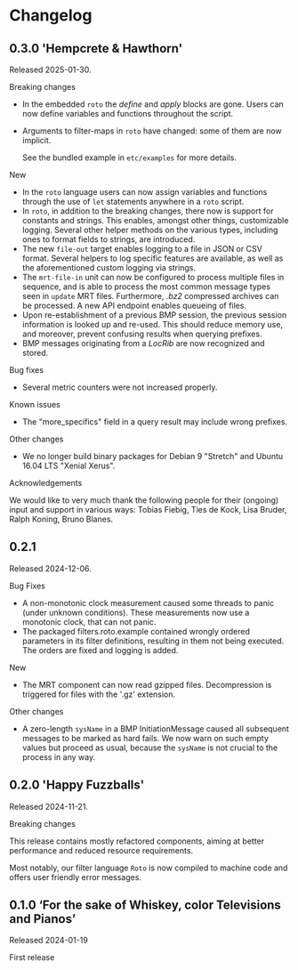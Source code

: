 # Changelog

## 0.3.0 'Hempcrete & Hawthorn'

Released 2025-01-30.

Breaking changes

* In the embedded `roto` the _define_ and _apply_ blocks are gone. Users can
  now define variables and functions throughout the script.
* Arguments to filter-maps in `roto` have changed: some of them are now
  implicit.

  See the bundled example in `etc/examples` for more details.


New

* In the `roto` language users can now assign variables and functions through
   the use of `let` statements anywhere in a `roto` script.
* In `roto`, in addition to the breaking changes, there now is support for
  constants and strings. This enables, amongst other things, customizable
  logging. 
  Several other helper methods on the various types, including ones to format
  fields to strings, are introduced.
* The new `file-out` target enables logging to a file in JSON or CSV format.
  Several helpers to log specific features are available, as well as the
  aforementioned custom logging via strings.
* The `mrt-file-in` unit can now be configured to process multiple files in
  sequence, and is able to process the most common message types seen in
  `update` MRT files. Furthermore, _.bz2_ compressed archives can be processed.
  A new API endpoint enables queueing of files.
* Upon re-establishment of a previous BMP session, the previous session
  information is looked up and re-used. This should reduce memory use, and
  moreover, prevent confusing results when querying prefixes.
* BMP messages originating from a _LocRib_ are now recognized and stored.


Bug fixes

* Several metric counters were not increased properly.


Known issues

* The "more_specifics" field in a query result may include wrong prefixes.


Other changes

* We no longer build binary packages for Debian 9 "Stretch" and Ubuntu 16.04
  LTS "Xenial Xerus".


Acknowledgements

We would like to very much thank the following people for their (ongoing) input
and support in various ways: Tobias Fiebig, Ties de Kock, Lisa Bruder, Ralph
Koning, Bruno Blanes.



## 0.2.1

Released 2024-12-06.

Bug Fixes

* A non-monotonic clock measurement caused some threads to panic (under
  unknown conditions). These measurements now use a monotonic clock, that can
  not panic.
* The packaged filters.roto.example contained wrongly ordered parameters in
  its filter definitions, resulting in them not being executed. The orders are
  fixed and logging is added.

New

* The MRT component can now read gzipped files. Decompression is triggered for
  files with the '.gz' extension.

Other changes

* A zero-length `sysName` in a BMP InitiationMessage caused all subsequent
  messages to be marked as hard fails. We now warn on such empty values but
  proceed as usual, because the `sysName` is not crucial to the process in
  any way.


## 0.2.0 'Happy Fuzzballs'

Released 2024-11-21.

Breaking changes

This release contains mostly refactored components, aiming at better
performance and reduced resource requirements.

Most notably, our filter language `Roto` is now compiled to machine code and
offers user friendly error messages.


## 0.1.0  ‘For the sake of Whiskey, color Televisions and Pianos’

Released 2024-01-19

First release

